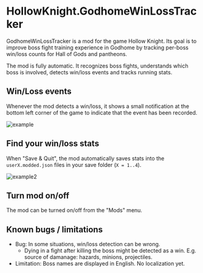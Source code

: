 # HollowKnight.GodhomeWinLossTracker

GodhomeWinLossTracker is a mod for the game Hollow Knight. Its goal is to improve boss fight training experience in Godhome by tracking per-boss win/loss counts for Hall of Gods and pantheons.

The mod is fully automatic. It recognizes boss fights, understands which boss is involved, detects win/loss events and tracks running stats.


## Win/Loss events

Whenever the mod detects a win/loss, it shows a small notification at the bottom left corner of the game to indicate that the event has been recorded.

![example](https://user-images.githubusercontent.com/14790745/174503620-b0abda40-e43f-4e45-bbdb-0d59eb18007d.png)


## Find your win/loss stats

When "Save & Quit", the mod automatically saves stats into the `userX.modded.json` files in your save folder (`X = 1..4`).

![example2](https://user-images.githubusercontent.com/14790745/174503737-971c36de-980c-406c-b050-cae6fba8f90f.png)


## Turn mod on/off

The mod can be turned on/off from the "Mods" menu.


## Known bugs / limitations

* Bug: In some situations, win/loss detection can be wrong.
  * Dying in a fight after killing the boss might be detected as a win. E.g. source of damanage: hazards, minions, projectiles.
* Limitation: Boss names are displayed in English. No localization yet.
